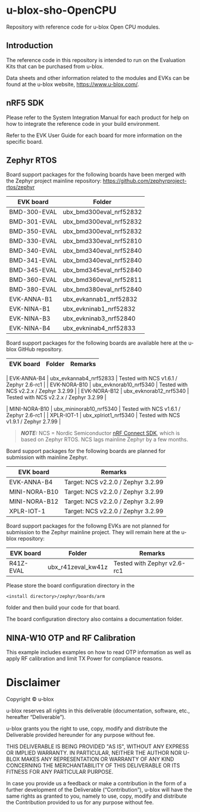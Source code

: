 # u-blox-sho-OpenCPU
Repository with reference code for u-blox Open CPU modules.

## Introduction
The reference code in this repository is intended to run on the Evaluation Kits
that can be purchased from u-blox.

Data sheets and other information related to the modules and EVKs can be found
at the u-blox website, https://www.u-blox.com/.

## nRF5 SDK
Please refer to the System Integration Manual for each product for help on how
to integrate the reference code in your build environment.

Refer to the EVK User Guide for each board for more information on the specific
board.

## Zephyr RTOS
Board support packages for the following boards have been merged with the Zephyr
project mainline repository: https://github.com/zephyrproject-rtos/zephyr

| EVK board    | Folder                  |
|--------------|-------------------------|
| BMD-300-EVAL | ubx_bmd300eval_nrf52832 |
| BMD-301-EVAL | ubx_bmd300eval_nrf52832 |
| BMD-350-EVAL | ubx_bmd300eval_nrf52832 |
| BMD-330-EVAL | ubx_bmd330eval_nrf52810 |
| BMD-340-EVAL | ubx_bmd340eval_nrf52840 |
| BMD-341-EVAL | ubx_bmd340eval_nrf52840 |
| BMD-345-EVAL | ubx_bmd345eval_nrf52840 |
| BMD-360-EVAL | ubx_bmd360eval_nrf52811 |
| BMD-380-EVAL | ubx_bmd380eval_nrf52840 |
| EVK-ANNA-B1  | ubx_evkannab1_nrf52832  |
| EVK-NINA-B1  | ubx_evkninab1_nrf52832  |
| EVK-NINA-B3  | ubx_evkninab3_nrf52840  |
| EVK-NINA-B4  | ubx_evkninab4_nrf52833  |

Board support packages for the following boards are available here at the u-blox
GitHub repository. 

| EVK board     | Folder                    | Remarks                                 |
|---------------|---------------------------|-----------------------------------------|

| EVK-ANNA-B4   | ubx_evkannab4_nrf52833    | Tested with NCS v1.6.1 / Zephyr 2.6-rc1 |
| EVK-NORA-B10  | ubx_evknorab10_nrf5340    | Tested with NCS v2.2.x / Zephyr 3.2.99  |
| EVK-NORA-B12  | ubx_evknorab12_nrf5340    | Tested with NCS v2.2.x / Zephyr 3.2.99  |

| MINI-NORA-B10 | ubx_mininorab10_nrf5340   | Tested with NCS v1.6.1 / Zephyr 2.6-rc1 |
| XPLR-IOT-1    | ubx_xplriot1_nrf5340      | Tested with NCS v1.9.1 / Zephyr 2.7.99  |

> **_NOTE:_** NCS = Nordic Semiconductor [nRF Connect SDK](https://developer.nordicsemi.com/nRF_Connect_SDK/doc/latest/nrf/index.html), which is based on Zephyr RTOS. NCS lags mainline Zephyr by a few months.

Board support packages for the following boards are planned for submission
with mainline Zephyr.

| EVK board     | Remarks                            |
|---------------|------------------------------------|
| EVK-ANNA-B4   | Target: NCS v2.2.0 / Zephyr 3.2.99 |
| MINI-NORA-B10 | Target: NCS v2.2.0 / Zephyr 3.2.99 |
| MINI-NORA-B12 | Target: NCS v2.2.0 / Zephyr 3.2.99 |
| XPLR-IOT-1    | Target: NCS v2.2.0 / Zephyr 3.2.99 |

Board support packages for the followng EVKs are not planned for submission to
the Zephyr mainline project. They will remain here at the u-blox repository:

| EVK board | Folder             | Remarks                     |
|-----------|--------------------|-----------------------------|
| R41Z-EVAL | ubx_r41zeval_kw41z | Tested with Zephyr v2.6-rc1 |

Please store the board configuration directory in the

	<install directory>/zephyr/boards/arm

folder and then build your code for that board.

The board configuration directory also contains a documentation folder.

## NINA-W10 OTP and RF Calibration
This example includes examples on how to read OTP information as well as apply RF calibration and limit TX Power for compliance reasons.

# Disclaimer
Copyright &#x00a9; u-blox

u-blox reserves all rights in this deliverable (documentation, software, etc.,
hereafter “Deliverable”).

u-blox grants you the right to use, copy, modify and distribute the
Deliverable provided hereunder for any purpose without fee.

THIS DELIVERABLE IS BEING PROVIDED "AS IS", WITHOUT ANY EXPRESS OR IMPLIED
WARRANTY. IN PARTICULAR, NEITHER THE AUTHOR NOR U-BLOX MAKES ANY
REPRESENTATION OR WARRANTY OF ANY KIND CONCERNING THE MERCHANTABILITY OF THIS
DELIVERABLE OR ITS FITNESS FOR ANY PARTICULAR PURPOSE.

In case you provide us a feedback or make a contribution in the form of a
further development of the Deliverable (“Contribution”), u-blox will have the
same rights as granted to you, namely to use, copy, modify and distribute the
Contribution provided to us for any purpose without fee.

